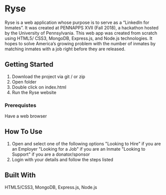 # Ryse

Ryse is a web application whose purpose is to serve as a “LinkedIn for Inmates”. It was created at PENNAPPS XVII (Fall 2018), a hackathon hosted by the University of Pennsylvania. This web app was created from scratch using HTML5/ CSS3, MongoDB, Express.js, and Node.js technologies. It hopes to solve America’s growing problem with the number of inmates by matching inmates with a job right before they are released.

## Getting Started

1. Download the project via git / or zip
2. Open folder
3. Double click on index.html
4. Run the Ryse website

### Prerequistes

Have a web browser

## How To Use
1. Open and select one of the following options
  "Looking to Hire" if you are an Employer
  "Looking for a Job" if you are an Inmate
  "Looking to Support" if you are a donator/sponsor
2. Login with your details and follow the steps listed

## Built With
HTML5/CSS3,
MongoDB,
Express.js,
Node.js
